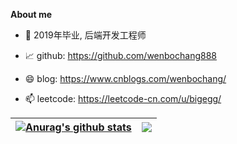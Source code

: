 **About me**

- 💼 2019年毕业, 后端开发工程师

- 📈 github: https://github.com/wenbochang888

- 😄 blog: https://www.cnblogs.com/wenbochang/

- 📫 leetcode: https://leetcode-cn.com/u/bigegg/



| <a href="https://github.com/wenbochang888"><img align="center" src="https://github-readme-stats.vercel.app/api?username=wenbochang888&show_icons=true&count_private=true&theme=vue" alt="Anurag's github stats" /></a> | <a href="https://github.com/wenbochang888"><img align="center" src="https://github-readme-stats.vercel.app/api/top-langs/?username=wenbochang888&layout=compact" /></a> |
| ------------- | ------------- |
